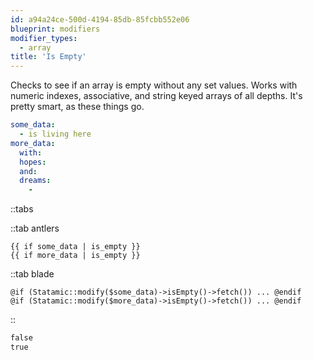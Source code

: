 ```yaml
---
id: a94a24ce-500d-4194-85db-85fcbb552e06
blueprint: modifiers
modifier_types:
  - array
title: 'Is Empty'
---
```

Checks to see if an array is empty without any set values. Works with numeric indexes, associative, and string keyed arrays of all depths. It's pretty smart, as these things go.

```yaml
some_data:
  - is living here
more_data:
  with:
  hopes:
  and:
  dreams:
    -
```

::tabs

::tab antlers
```antlers
{{ if some_data | is_empty }}
{{ if more_data | is_empty }}

```
::tab blade
```blade
@if (Statamic::modify($some_data)->isEmpty()->fetch()) ... @endif
@if (Statamic::modify($more_data)->isEmpty()->fetch()) ... @endif
```
::

```html
false
true
```
